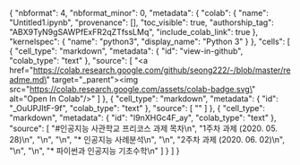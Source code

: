 {
  "nbformat": 4,
  "nbformat_minor": 0,
  "metadata": {
    "colab": {
      "name": "Untitled1.ipynb",
      "provenance": [],
      "toc_visible": true,
      "authorship_tag": "ABX9TyN9gSAWPfExFR2qZTfssLMq",
      "include_colab_link": true
    },
    "kernelspec": {
      "name": "python3",
      "display_name": "Python 3"
    }
  },
  "cells": [
    {
      "cell_type": "markdown",
      "metadata": {
        "id": "view-in-github",
        "colab_type": "text"
      },
      "source": [
        "<a href=\"https://colab.research.google.com/github/seong222/-/blob/master/readme.md\" target=\"_parent\"><img src=\"https://colab.research.google.com/assets/colab-badge.svg\" alt=\"Open In Colab\"/></a>"
      ]
    },
    {
      "cell_type": "markdown",
      "metadata": {
        "id": "_OuUPJItF-9f",
        "colab_type": "text"
      },
      "source": [
        ""
      ]
    },
    {
      "cell_type": "markdown",
      "metadata": {
        "id": "l9nXHGc4F_ay",
        "colab_type": "text"
      },
      "source": [
        "#인공지능 사관학교 프리코스 과제 목차\n",
        "1주차 과제 (2020. 05. 28)\n",
        "\n",
        "\n",
        "*   인공지능 사례분석\n",
        "\n",
        "2주차 과제 (2020. 06. 02)\n",
        "\n",
        "\n",
        "*   파이썬과 인공지능 기초수학\n"
      ]
    }
  ]
}